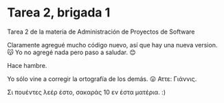 # Tarea 2, brigada 1
Tarea 2 de la materia de Administración de Proyectos de Software

Claramente agregué mucho código nuevo, así que hay una nueva version. 😽
Yo no agregé nada pero paso a saludar. 😊

Hace hambre.

Yo sólo vine a corregir la ortografía de los demás. 😛 Αττε: Γιάννις.

Σι πουέντες λεέρ έστο, σακαράς 10 εν έστα ματέρια. :)
